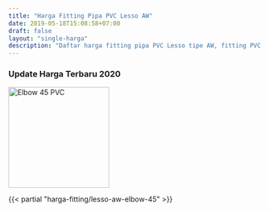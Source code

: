```yaml
---
title: "Harga Fitting Pipa PVC Lesso AW"
date: 2019-05-18T15:08:58+07:00
draft: false
layout: "single-harga"
description: "Daftar harga fitting pipa PVC Lesso tipe AW, fitting PVC murah berkualitas."
---
```


### Update Harga Terbaru 2020

<img src="../img/fitting-pvc/elbow-45-aw-lesso.png" alt="Elbow 45 PVC" width="200">

{{< partial "harga-fitting/lesso-aw-elbow-45" >}}